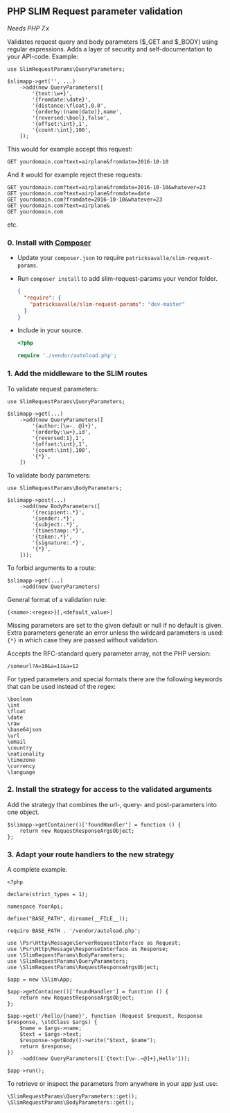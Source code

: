 ## PHP SLIM Request parameter validation

_Needs PHP 7.x_

Validates request query and body parameters ($_GET and $_BODY) using regular expressions. 
Adds a layer of security and self-documentation to your API-code. Example:

    use SlimRequestParams\QueryParameters;

    $slimapp->get('', ...)
        ->add(new QueryParameters([
            '{text:\w+}',
            '{fromdate:\date}',
            '{distance:\float},0.0',
            '{orderby:(name|date)},name',
            '{reversed:\bool},false',
            '{offset:\int},1',
            '{count:\int},100',
        ]);

This would for example accept this request:

    GET yourdomain.com?text=airplane&fromdate=2016-10-10

And it would for example reject these requests:

    GET yourdomain.com?text=airplane&fromdate=2016-10-10&whatever=23
    GET yourdomain.com?text=airplane&fromdate=date
    GET yourdomain.com?fromdate=2016-10-10&whatever=23
    GET yourdomain.com?text=airplane&
    GET yourdomain.com
    
etc.

### 0. Install with [Composer](https://packagist.org/packages/patricksavalle/slim-request-params) ###

- Update your `composer.json` to require `patricksavalle/slim-request-params`.
- Run `composer install` to add slim-request-params your vendor folder.

    ```json
    {
      "require": {
        "patricksavalle/slim-request-params": "dev-master"
      }
    }
    ```

- Include in your source.

    ```php
    <?php
   
    require './vendor/autoload.php';
    ```

### 1. Add the middleware to the SLIM routes 

To validate request parameters:

    use SlimRequestParams\QueryParameters;

    $slimapp->get(...)
        ->add(new QueryParameters([
            '{author:[\w-. @]+}',
            '{orderby:\w+},id',
            '{reversed:1},1',
            '{offset:\int},1',
            '{count:\int},100',
            '{*}',
        ])

To validate body parameters:

    use SlimRequestParams\BodyParameters;

    $slimapp->post(...)
        ->add(new BodyParameters([
            '{recipient:.*}',
            '{sender:.*}',
            '{subject:.*}',
            '{timestamp:.*}',
            '{token:.*}',
            '{signature:.*}',
            '{*}',
        ]));

To forbid arguments to a route:

    $slimapp->get(...)
        ->add(new QueryParameters)
        
General format of a validation rule:

    {<name>:<regex>}[,<default_value>]

Missing parameters are set to the given default or null if no default is given. 
Extra parameters generate an error unless the wildcard parameters is used: `{*}` in which 
case they are passed without validation.

Accepts the RFC-standard query parameter array, not the PHP version:

    /someurl?A=10&a=11&a=12

For typed parameters and special formats there are the following keywords that can be used instead of the regex:

    \boolean
    \int
    \float
    \date
    \raw
    \base64json
    \url
    \email
    \country
    \nationality
    \timezone
    \currency
    \language

### 2. Install the strategy for access to the validated arguments

Add the strategy that combines the url-, query- and post-parameters into one object.

    $slimapp->getContainer()['foundHandler'] = function () {
        return new RequestResponseArgsObject;
    };        

### 3. Adapt your route handlers to the new strategy

A complete example.

    <?php
    
    declare(strict_types = 1);
    
    namespace YourApi;
    
    define("BASE_PATH", dirname(__FILE__));
    
    require BASE_PATH . '/vendor/autoload.php';
    
    use \Psr\Http\Message\ServerRequestInterface as Request;
    use \Psr\Http\Message\ResponseInterface as Response;
    use \SlimRequestParams\BodyParameters;
    use \SlimRequestParams\QueryParameters;
    use \SlimRequestParams\RequestResponseArgsObject;
    
    $app = new \Slim\App;
    
    $app->getContainer()['foundHandler'] = function () {
        return new RequestResponseArgsObject;
    };
    
    $app->get('/hello/{name}', function (Request $request, Response $response, \stdClass $args) {
        $name = $args->name;
        $text = $args->text;
        $response->getBody()->write("$text, $name");
        return $response;
    })
        ->add(new QueryParameters(['{text:[\w-.~@]+},Hello']));
    
    $app->run();

To retrieve or inspect the parameters from anywhere in your app just use:
    
    \SlimRequestParams\QueryParameters::get();
    \SlimRequestParams\BodyParameters::get();

